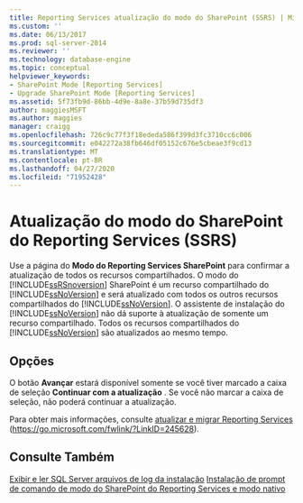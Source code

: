 ```yaml
---
title: Reporting Services atualização do modo do SharePoint (SSRS) | Microsoft Docs
ms.custom: ''
ms.date: 06/13/2017
ms.prod: sql-server-2014
ms.reviewer: ''
ms.technology: database-engine
ms.topic: conceptual
helpviewer_keywords:
- SharePoint Mode [Reporting Services]
- Upgrade SharePoint Mode [Reporting Services]
ms.assetid: 5f73fb9d-86bb-4d9e-8a8e-37b59d735df3
author: maggiesMSFT
ms.author: maggies
manager: craigg
ms.openlocfilehash: 726c9c77f3f18ededa586f399d3fc3710cc6c006
ms.sourcegitcommit: e042272a38fb646df05152c676e5cbeae3f9cd13
ms.translationtype: MT
ms.contentlocale: pt-BR
ms.lasthandoff: 04/27/2020
ms.locfileid: "71952428"
---
```

# <a name="reporting-services-sharepoint-mode-upgrade-ssrs"></a>Atualização do modo do SharePoint do Reporting Services (SSRS)
  Use a página do **Modo do Reporting Services SharePoint** para confirmar a atualização de todos os recursos compartilhados. O modo do [!INCLUDE[ssRSnoversion](../../includes/ssrsnoversion-md.md)] SharePoint é um recurso compartilhado do [!INCLUDE[ssNoVersion](../../includes/ssnoversion-md.md)] e será atualizado com todos os outros recursos compartilhados do [!INCLUDE[ssNoVersion](../../includes/ssnoversion-md.md)]. O assistente de instalação do [!INCLUDE[ssNoVersion](../../includes/ssnoversion-md.md)] não dá suporte à atualização de somente um recurso compartilhado. Todos os recursos compartilhados do [!INCLUDE[ssNoVersion](../../includes/ssnoversion-md.md)] são atualizados ao mesmo tempo.  
  
## <a name="options"></a>Opções  
 O botão **Avançar** estará disponível somente se você tiver marcado a caixa de seleção **Continuar com a atualização** . Se você não marcar a caixa de seleção, não poderá continuar a atualização.  
  
 Para obter mais informações, consulte [atualizar e migrar Reporting Services](https://go.microsoft.com/fwlink/?LinkID=245628) (https://go.microsoft.com/fwlink/?LinkID=245628).  
  
## <a name="see-also"></a>Consulte Também  
 [Exibir e ler SQL Server arquivos de log da instalação](https://technet.microsoft.com/library/ms143702\(v=sql.110\).aspx)   
 [Instalação de prompt de comando de modo do SharePoint do Reporting Services e modo nativo](https://go.microsoft.com/fwlink/?LinkId=217620)  
  
  
